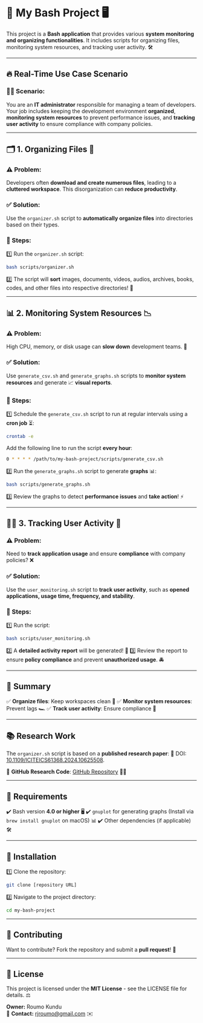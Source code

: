 # 🚀 My Bash Project 🖥️

This project is a **Bash application** that provides various **system monitoring and organizing functionalities**. It includes scripts for organizing files, monitoring system resources, and tracking user activity. 🛠️

---

## 🔥 Real-Time Use Case Scenario

### **👨‍💻 Scenario**:
You are an **IT administrator** responsible for managing a team of developers. Your job includes keeping the development environment **organized**, **monitoring system resources** to prevent performance issues, and **tracking user activity** to ensure compliance with company policies.

---

## 🗂️ 1. Organizing Files 📂

### **⚠️ Problem:**
Developers often **download and create numerous files**, leading to a **cluttered workspace**. This disorganization can **reduce productivity**.

### **✅ Solution:**
Use the `organizer.sh` script to **automatically organize files** into directories based on their types.

### **🔧 Steps:**
1️⃣ Run the `organizer.sh` script:
   ```bash
   bash scripts/organizer.sh
   ```
2️⃣ The script will **sort** images, documents, videos, audios, archives, books, codes, and other files into respective directories! 🎯

---

## 📊 2. Monitoring System Resources 📉

### **⚠️ Problem:**
High CPU, memory, or disk usage can **slow down** development teams. 🐢

### **✅ Solution:**
Use `generate_csv.sh` and `generate_graphs.sh` scripts to **monitor system resources** and generate 📈 **visual reports**.

### **🔧 Steps:**
1️⃣ Schedule the `generate_csv.sh` script to run at regular intervals using a **cron job** ⏳:
   ```bash
   crontab -e
   ```
   Add the following line to run the script **every hour**:
   ```bash
   0 * * * * /path/to/my-bash-project/scripts/generate_csv.sh
   ```
2️⃣ Run the `generate_graphs.sh` script to generate **graphs** 📊:
   ```bash
   bash scripts/generate_graphs.sh
   ```
3️⃣ Review the graphs to detect **performance issues** and **take action**! ⚡

---

## 🕵️‍♂️ 3. Tracking User Activity 📝

### **⚠️ Problem:**
Need to **track application usage** and ensure **compliance** with company policies? ❌

### **✅ Solution:**
Use the `user_monitoring.sh` script to **track user activity**, such as **opened applications, usage time, frequency, and stability**.

### **🔧 Steps:**
1️⃣ Run the script:
   ```bash
   bash scripts/user_monitoring.sh
   ```
2️⃣ A **detailed activity report** will be generated! 📝
3️⃣ Review the report to ensure **policy compliance** and prevent **unauthorized usage**. 🚔

---

## 🌟 Summary

✅ **Organize files**: Keep workspaces clean 🏡
✅ **Monitor system resources**: Prevent lags 🏎️
✅ **Track user activity**: Ensure compliance 📜

---

## 📚 Research Work

The `organizer.sh` script is based on a **published research paper**: 🔬 DOI: [10.1109/ICITEICS61368.2024.10625508](https://doi.org/10.1109/ICITEICS61368.2024.10625508).

🔗 **GitHub Research Code**: [GitHub Repository](https://github.com/mishrabiswajit/THE-ORGANIZER/tree/main) 🧑‍💻

---

## 📌 Requirements

✔️ Bash version **4.0 or higher** 🖥️
✔️ `gnuplot` for generating graphs (Install via `brew install gnuplot` on macOS) 📊
✔️ Other dependencies (if applicable) 🛠️

---

## 🔽 Installation

1️⃣ Clone the repository:
   ```bash
   git clone [repository URL]
   ```
2️⃣ Navigate to the project directory:
   ```bash
   cd my-bash-project
   ```

---

## 🤝 Contributing

Want to contribute? Fork the repository and submit a **pull request**! 🎉

---

## 📜 License

This project is licensed under the **MIT License** - see the LICENSE file for details. ⚖️

**Owner:** Roumo Kundu  
📧 **Contact:** rjroumo@gmail.com ✉️

